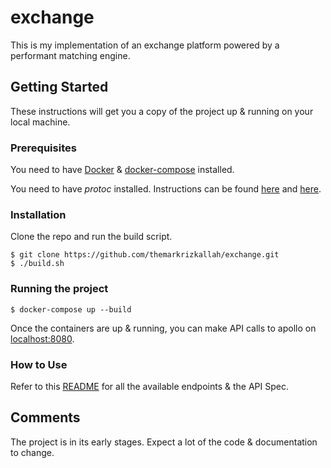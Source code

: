 # exchange
This is my implementation of an exchange platform powered by a performant matching engine.

## Getting Started

These instructions will get you a copy of the project up & running on your local machine.

### Prerequisites

You need to have [Docker](https://docs.docker.com/install/) & [docker-compose](https://docs.docker.com/compose/install/) installed.

You need to have *protoc* installed. Instructions can be found [here](https://github.com/golang/protobuf) and [here](https://google.github.io/proto-lens/installing-protoc.html).

### Installation
Clone the repo and run the build script.
```
$ git clone https://github.com/themarkrizkallah/exchange.git
$ ./build.sh
```

### Running the project
```
$ docker-compose up --build
```

Once the containers are up & running, you can make API calls to apollo on [localhost:8080](http://localhost:8080/).

### How to Use
Refer to this [README](./apollo/README.md) for all the available endpoints & the API Spec.


## Comments
The project is in its early stages. Expect a lot of the code & documentation to change.

